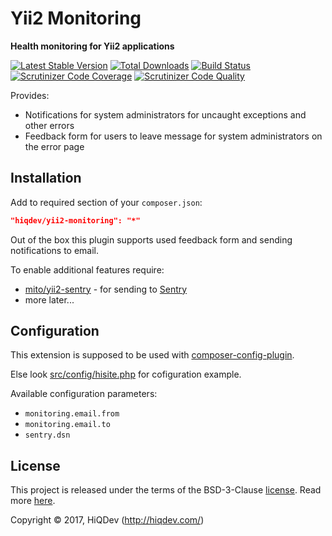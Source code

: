 # Yii2 Monitoring

**Health monitoring for Yii2 applications**

[![Latest Stable Version](https://poser.pugx.org/hiqdev/yii2-monitoring/v/stable)](https://packagist.org/packages/hiqdev/yii2-monitoring)
[![Total Downloads](https://poser.pugx.org/hiqdev/yii2-monitoring/downloads)](https://packagist.org/packages/hiqdev/yii2-monitoring)
[![Build Status](https://img.shields.io/travis/hiqdev/yii2-monitoring.svg)](https://travis-ci.org/hiqdev/yii2-monitoring)
[![Scrutinizer Code Coverage](https://img.shields.io/scrutinizer/coverage/g/hiqdev/yii2-monitoring.svg)](https://scrutinizer-ci.com/g/hiqdev/yii2-monitoring/)
[![Scrutinizer Code Quality](https://img.shields.io/scrutinizer/g/hiqdev/yii2-monitoring.svg)](https://scrutinizer-ci.com/g/hiqdev/yii2-monitoring/)

Provides:

- Notifications for system administrators for uncaught exceptions and other errors
- Feedback form for users to leave message for system administrators on the error page

## Installation

Add to required section of your `composer.json`:

```json
"hiqdev/yii2-monitoring": "*"
```

Out of the box this plugin supports used feedback form and
sending notifications to email.

To enable additional features require:

- [mito/yii2-sentry] - for sending to [Sentry]
- more later...

[Sentry]:           https://sentry.io/
[mito/yii2-sentry]: https://github.com/hellowearemito/yii2-sentry

## Configuration

This extension is supposed to be used with [composer-config-plugin].

Else look [src/config/hisite.php] for cofiguration example.

Available configuration parameters:

- `monitoring.email.from`
- `monitoring.email.to`
- `sentry.dsn`

[composer-config-plugin]:   https://github.com/hiqdev/composer-config-plugin
[src/config/hisite.php]:    src/config/hisite.php

## License

This project is released under the terms of the BSD-3-Clause [license](LICENSE).
Read more [here](http://choosealicense.com/licenses/bsd-3-clause).

Copyright © 2017, HiQDev (http://hiqdev.com/)
